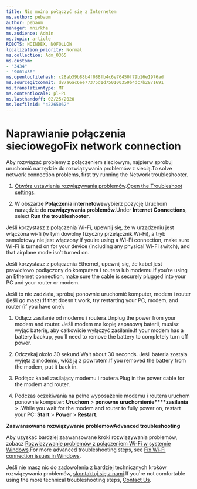 ```yaml
---
title: Nie można połączyć się z Internetem
ms.author: pebaum
author: pebaum
manager: mnirkhe
ms.audience: Admin
ms.topic: article
ROBOTS: NOINDEX, NOFOLLOW
localization_priority: Normal
ms.collection: Adm_O365
ms.custom:
- "3434"
- "9001438"
ms.openlocfilehash: c28ab39b88b4f088fb4c6e76450f79b16e1976ad
ms.sourcegitcommit: d87a6ac6ee77375d1d750100359b4dc7b2871691
ms.translationtype: MT
ms.contentlocale: pl-PL
ms.lasthandoff: 02/25/2020
ms.locfileid: "42265062"
---
```

# <a name="fix-network-connection"></a><span data-ttu-id="0b434-102">Naprawianie połączenia sieciowego</span><span class="sxs-lookup"><span data-stu-id="0b434-102">Fix network connection</span></span>

<span data-ttu-id="0b434-103">Aby rozwiązać problemy z połączeniem sieciowym, najpierw spróbuj uruchomić narzędzie do rozwiązywania problemów z siecią.</span><span class="sxs-lookup"><span data-stu-id="0b434-103">To solve network connection problems, first try running the Network troubleshooter.</span></span> 

1. <span data-ttu-id="0b434-104">[Otwórz ustawienia rozwiązywania problemów](ms-settings:troubleshoot).</span><span class="sxs-lookup"><span data-stu-id="0b434-104">[Open the Troubleshoot settings](ms-settings:troubleshoot).</span></span>

2. <span data-ttu-id="0b434-105">W obszarze **Połączenia internetowe**wybierz pozycję Uruchom narzędzie do **rozwiązywania problemów**.</span><span class="sxs-lookup"><span data-stu-id="0b434-105">Under **Internet Connections**, select **Run the troubleshooter**.</span></span>

<span data-ttu-id="0b434-106">Jeśli korzystasz z połączenia Wi-Fi, upewnij się, że w urządzeniu jest włączona wi-fi (w tym dowolny fizyczny przełącznik Wi-Fi), a tryb samolotowy nie jest włączony.</span><span class="sxs-lookup"><span data-stu-id="0b434-106">If you’re using a Wi-Fi connection, make sure Wi-Fi is turned on for your device (including any physical Wi-Fi switch), and that airplane mode isn’t turned on.</span></span>

<span data-ttu-id="0b434-107">Jeśli korzystasz z połączenia Ethernet, upewnij się, że kabel jest prawidłowo podłączony do komputera i routera lub modemu.</span><span class="sxs-lookup"><span data-stu-id="0b434-107">If you’re using an Ethernet connection, make sure the cable is securely plugged into your PC and your router or modem.</span></span>

<span data-ttu-id="0b434-108">Jeśli to nie zadziała, spróbuj ponownie uruchomić komputer, modem i router (jeśli go masz):</span><span class="sxs-lookup"><span data-stu-id="0b434-108">If that doesn't work, try restarting your PC, modem, and router (if you have one):</span></span>

1. <span data-ttu-id="0b434-109">Odłącz zasilanie od modemu i routera.</span><span class="sxs-lookup"><span data-stu-id="0b434-109">Unplug the power from your modem and router.</span></span> <span data-ttu-id="0b434-110">Jeśli modem ma kopię zapasową baterii, musisz wyjąć baterię, aby całkowicie wyłączyć zasilanie.</span><span class="sxs-lookup"><span data-stu-id="0b434-110">If your modem has a battery backup, you’ll need to remove the battery to completely turn off power.</span></span>

2. <span data-ttu-id="0b434-111">Odczekaj około 30 sekund.</span><span class="sxs-lookup"><span data-stu-id="0b434-111">Wait about 30 seconds.</span></span> <span data-ttu-id="0b434-112">Jeśli bateria została wyjęta z modemu, włóż ją z powrotem.</span><span class="sxs-lookup"><span data-stu-id="0b434-112">If you removed the battery from the modem, put it back in.</span></span>

3. <span data-ttu-id="0b434-113">Podłącz kabel zasilający modemu i routera.</span><span class="sxs-lookup"><span data-stu-id="0b434-113">Plug in the power cable for the modem and router.</span></span>

4. <span data-ttu-id="0b434-114">Podczas oczekiwania na pełne wyposażenie modemu i routera uruchom ponownie komputer: **Uruchom** > **ponowne uruchomienie\*\*\*\*zasilania** > .</span><span class="sxs-lookup"><span data-stu-id="0b434-114">While you wait for the modem and router to fully power on, restart your PC: **Start** > **Power** > **Restart**.</span></span>

<span data-ttu-id="0b434-115">**Zaawansowane rozwiązywanie problemów**</span><span class="sxs-lookup"><span data-stu-id="0b434-115">**Advanced troubleshooting**</span></span>

<span data-ttu-id="0b434-116">Aby uzyskać bardziej zaawansowane kroki rozwiązywania problemów, zobacz [Rozwiązywanie problemów z połączeniem Wi-Fi w systemie Windows](https://support.microsoft.com/help/10741?ocid=SMC10741%2F).</span><span class="sxs-lookup"><span data-stu-id="0b434-116">For more advanced troubleshooting steps, see [Fix Wi-Fi connection issues in Windows](https://support.microsoft.com/help/10741?ocid=SMC10741%2F).</span></span> 

<span data-ttu-id="0b434-117">Jeśli nie masz nic do zadowolenia z bardziej technicznych kroków rozwiązywania problemów, [skontaktuj się z nami](https://support.microsoft.com/contactus).</span><span class="sxs-lookup"><span data-stu-id="0b434-117">If you're not comfortable using the more technical troubleshooting steps, [Contact Us](https://support.microsoft.com/contactus).</span></span>
